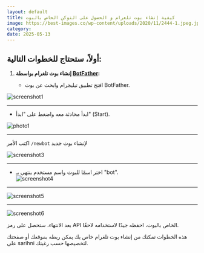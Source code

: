 ```yaml
---
layout: default
title: كيفية إنشاء بوت تلغرام و الحصول على التوكن الخاص بالبوت
image: https://best-images.co/wp-content/uploads/2020/11/2444-1.jpeg.jpg
category: 
date: 2025-05-13
---
```

## أولاً، ستحتاج للخطوات التالية:

1. **إنشاء بوت تلغرام بواسطة [BotFather](https://t.me/BotFather):**  


   - افتح تطبيق تيليجرام وابحث عن بوت BotFather.  

![screenshot1](https://www.dropbox.com/scl/fi/5uv35k9sdmdi0znrtin5q/Created-with-Grafika-10.png?rlkey=lpilfi05gkgc9cdma7setvdue&st=qxxlhfjd&raw=1)

---


   - ابدأ محادثة معه واضغط على "ابدأ" (Start).


![photo1](https://www.dropbox.com/scl/fi/zj6b4bryr1qk98qhfm60x/Created-with-Grafika-11.png?rlkey=37ojkt8g61fajgibr57ru62wb&st=n1qcyy93&raw=1)

---
اكتب الأمر `/newbot` لإنشاء بوت جديد

![screenshot3](https://www.dropbox.com/scl/fi/gg7oknfpjy05jwf4o3knb/screenshot3.jpg?rlkey=qsybgtc7qn9fcrsrvkgiwamgo&st=xiliiq2u&raw=1)

---

   - اختر اسمًا للبوت واسم مستخدم ينتهي بـ "bot".  
![screenshot4](https://www.dropbox.com/scl/fi/31x62uvbeb2co65alsu3p/screenshot4.jpg?rlkey=emisqhj65c4u088c5mznfg2ms&st=r0af2khj&raw=1)

---

![screenshot5](https://www.dropbox.com/scl/fi/r038mdcopax7i0it3dsq3/screenshot5.jpg?rlkey=vxzdd4d6agonjx8semgy793t8&st=wk8zy93z&raw=1)

---

![screenshot6](https://www.dropbox.com/scl/fi/s9fsgtqmbnfhj8eh5mlus/screenshot6.jpg?rlkey=vpywcn7xb9x814510swo8yb3q&st=1zlz52uj&raw=1)
   
   
   بعد الانتهاء، ستحصل على رمز API الخاص بالبوت، احفظه جيدًا لاستخدامه لاحقًا.  
   
هذه الخطوات تمكنك من إنشاء بوت تلغرام خاص بك يمكن ربطه بموقعك أو صفحتك على sarihni لتخصيصها حسب رغبتك.
